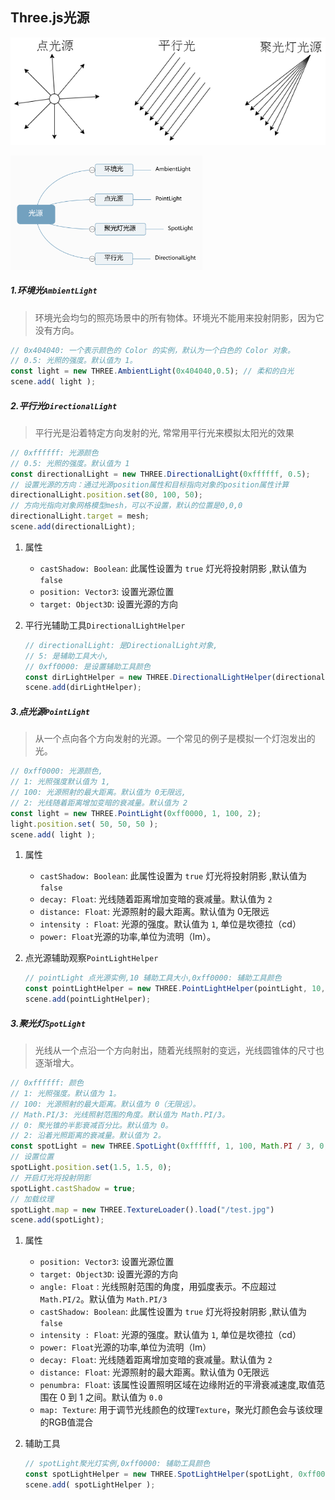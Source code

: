 ## Three.js光源



![光源示意图](./../../assets/thrrejs_light_sketch.png)

<img src="./../../assets/image-20240519085106114.png" alt="image-20240519085106114" style="zoom:30%;" />

##### 1.环境光`AmbientLight`

> 环境光会均匀的照亮场景中的所有物体。环境光不能用来投射阴影，因为它没有方向。

```js
// 0x404040: 一个表示颜色的 Color 的实例，默认为一个白色的 Color 对象。
// 0.5: 光照的强度。默认值为 1。
const light = new THREE.AmbientLight(0x404040,0.5); // 柔和的白光
scene.add( light );
```

##### 2.平行光`DirectionalLight`

> 平行光是沿着特定方向发射的光, 常常用平行光来模拟太阳光的效果

```js
// 0xffffff: 光源颜色
// 0.5: 光照的强度。默认值为 1
const directionalLight = new THREE.DirectionalLight(0xffffff, 0.5);
// 设置光源的方向：通过光源position属性和目标指向对象的position属性计算
directionalLight.position.set(80, 100, 50);
// 方向光指向对象网格模型mesh，可以不设置，默认的位置是0,0,0
directionalLight.target = mesh;
scene.add(directionalLight);
```

1. 属性

   - `castShadow: Boolean`: 此属性设置为 `true` 灯光将投射阴影 ,默认值为 `false`
   - `position: Vector3`: 设置光源位置
   - `target: Object3D`: 设置光源的方向

2. 平行光辅助工具`DirectionalLightHelper`

   ```js
   // directionalLight: 是DirectionalLight对象,
   // 5: 是辅助工具大小,
   // 0xff0000: 是设置辅助工具颜色
   const dirLightHelper = new THREE.DirectionalLightHelper(directionalLight, 5,0xff0000);
   scene.add(dirLightHelper);
   ```

##### 3.点光源`PointLight`

> 从一个点向各个方向发射的光源。一个常见的例子是模拟一个灯泡发出的光。

```js
// 0xff0000: 光源颜色,
// 1: 光照强度默认值为 1,
// 100: 光源照射的最大距离。默认值为 0无限远,
// 2: 光线随着距离增加变暗的衰减量。默认值为 2
const light = new THREE.PointLight(0xff0000, 1, 100, 2);
light.position.set( 50, 50, 50 );
scene.add( light );
```

1. 属性

   - `castShadow: Boolean`: 此属性设置为 `true` 灯光将投射阴影 ,默认值为 `false`
   - `decay: Float`: 光线随着距离增加变暗的衰减量。默认值为 `2`
   - `distance: Float`: 光源照射的最大距离。默认值为 0无限远
   - `intensity : Float`: 光源的强度。默认值为 `1`, 单位是坎德拉（cd）
   - `power: Float`光源的功率,单位为流明（lm）。

2. 点光源辅助观察`PointLightHelper`

   ```js
   // pointLight 点光源实例,10 辅助工具大小,0xff0000: 辅助工具颜色
   const pointLightHelper = new THREE.PointLightHelper(pointLight, 10, 0xff0000);
   scene.add(pointLightHelper);
   ```

##### 3.聚光灯`SpotLight`

> 光线从一个点沿一个方向射出，随着光线照射的变远，光线圆锥体的尺寸也逐渐增大。

```js
// 0xffffff: 颜色 
// 1: 光照强度。默认值为 1。
// 100: 光源照射的最大距离。默认值为 0（无限远）。
// Math.PI/3: 光线照射范围的角度。默认值为 Math.PI/3。
// 0: 聚光锥的半影衰减百分比。默认值为 0。
// 2: 沿着光照距离的衰减量。默认值为 2。
const spotLight = new THREE.SpotLight(0xffffff, 1, 100, Math.PI / 3, 0, 2);
// 设置位置
spotLight.position.set(1.5, 1.5, 0);
// 开启灯光将投射阴影
spotLight.castShadow = true;
// 加载纹理
spotLight.map = new THREE.TextureLoader().load("/test.jpg")
scene.add(spotLight);
```

1. 属性

   - `position: Vector3`: 设置光源位置
   - `target: Object3D`: 设置光源的方向
   - `angle: Float` : 光线照射范围的角度，用弧度表示。不应超过 `Math.PI/2`。默认值为 `Math.PI/3`
   - `castShadow: Boolean`: 此属性设置为 `true` 灯光将投射阴影 ,默认值为 `false`
   - `intensity : Float`: 光源的强度。默认值为 `1`, 单位是坎德拉（cd）
   - `power: Float`光源的功率,单位为流明（lm）
   - `decay: Float`: 光线随着距离增加变暗的衰减量。默认值为 `2`
   - `distance: Float`: 光源照射的最大距离。默认值为 0无限远
   - `penumbra: Float`: 该属性设置照明区域在边缘附近的平滑衰减速度,取值范围在 0 到 1 之间。默认值为 `0.0`
   - `map: Texture`: 用于调节光线颜色的纹理`Texture`，聚光灯颜色会与该纹理的RGB值混合

2. 辅助工具

   ```js
   // spotLight聚光灯实例,0xff0000: 辅助工具颜色
   const spotLightHelper = new THREE.SpotLightHelper(spotLight, 0xff0000);
   scene.add( spotLightHelper );
   ```

   
